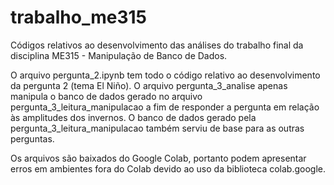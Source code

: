 # trabalho_me315
Códigos relativos ao desenvolvimento das análises do trabalho final da disciplina ME315 - Manipulação de Banco de Dados.

O arquivo pergunta_2.ipynb tem todo o código relativo ao desenvolvimento da pergunta 2 (tema El Niño).
O arquivo pergunta_3_analise apenas manipula o banco de dados gerado no arquivo pergunta_3_leitura_manipulacao a fim de responder a pergunta em relação às amplitudes dos invernos.
O banco de dados gerado pela pergunta_3_leitura_manipulacao também serviu de base para as outras perguntas.

Os arquivos são baixados do Google Colab, portanto podem apresentar erros em ambientes fora do Colab devido ao uso da biblioteca colab.google.
